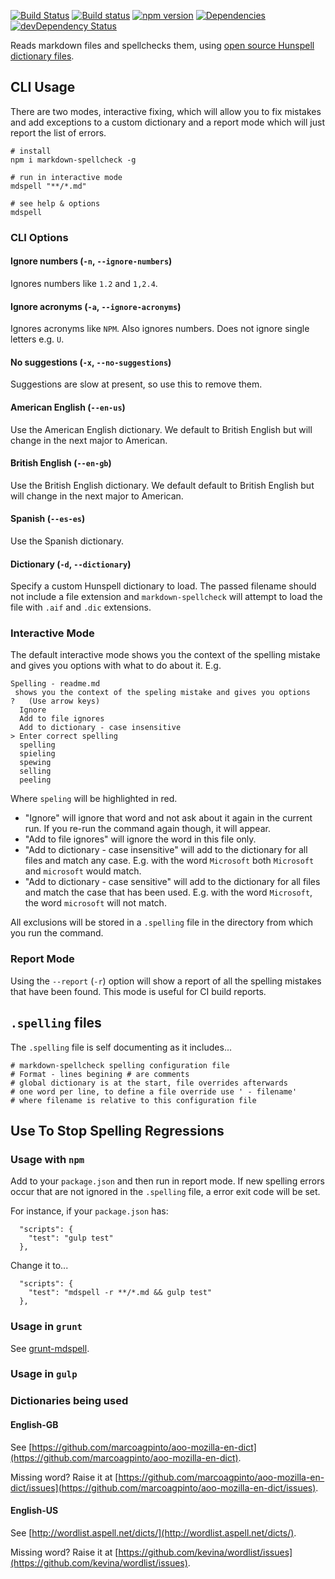 [![Build Status](https://travis-ci.org/lukeapage/node-markdown-spellcheck.svg?branch=master)](https://travis-ci.org/lukeapage/node-markdown-spellcheck) [![Build status](https://ci.appveyor.com/api/projects/status/o0ypaoe7tbm31nkd/branch/master?svg=true)](https://ci.appveyor.com/project/lukeapage/node-markdown-spellcheck/branch/master) [![npm version](https://badge.fury.io/js/markdown-spellcheck.svg)](http://badge.fury.io/js/markdown-spellcheck)  [![Dependencies](https://david-dm.org/lukeapage/node-markdown-spellcheck.svg)](https://david-dm.org/lukeapage/node-markdown-spellcheck) [![devDependency Status](https://david-dm.org/lukeapage/node-markdown-spellcheck/dev-status.svg)](https://david-dm.org/lukeapage/node-markdown-spellcheck#info=devDependencies)

Reads markdown files and spellchecks them, using [open source Hunspell dictionary files](#dictionaries-being-used).

## CLI Usage

There are two modes, interactive fixing, which will allow you to fix mistakes and add exceptions to a custom dictionary and a report mode which will just report the list of errors.

```
# install
npm i markdown-spellcheck -g

# run in interactive mode
mdspell "**/*.md"

# see help & options
mdspell
```

### CLI Options

#### Ignore numbers (`-n`, `--ignore-numbers`)

Ignores numbers like `1.2` and `1,2.4`.

#### Ignore acronyms (`-a`, `--ignore-acronyms`)

Ignores acronyms like `NPM`. Also ignores numbers. Does not ignore single letters e.g. `U`.

#### No suggestions (`-x`, `--no-suggestions`)

Suggestions are slow at present, so use this to remove them.

#### American English (`--en-us`)

Use the American English dictionary. We default to British English but will change in the next major to American.

#### British English (`--en-gb`)

Use the British English dictionary. We default default to British English but will change in the next major to American.

#### Spanish (`--es-es`)

Use the Spanish dictionary.

#### Dictionary (`-d`, `--dictionary`)

Specify a custom Hunspell dictionary to load. The passed filename should not include a file extension and `markdown-spellcheck` will attempt to load the file with `.aif` and `.dic` extensions. 

### Interactive Mode

The default interactive mode shows you the context of the spelling mistake and gives you options with what to do about it. E.g.

```
Spelling - readme.md
 shows you the context of the speling mistake and gives you options
?   (Use arrow keys)
  Ignore
  Add to file ignores
  Add to dictionary - case insensitive
> Enter correct spelling
  spelling
  spieling
  spewing
  selling
  peeling
```

Where `speling` will be highlighted in red.

 * "Ignore" will ignore that word and not ask about it again in the current run. If you re-run the command again though, it will appear.
 * "Add to file ignores" will ignore the word in this file only.
 * "Add to dictionary - case insensitive" will add to the dictionary for all files and match any case. E.g. with the word `Microsoft` both `Microsoft` and `microsoft` would match.
 * "Add to dictionary - case sensitive" will add to the dictionary for all files and match the case that has been used. E.g. with the word `Microsoft`, the word `microsoft` will not match.
 
All exclusions will be stored in a `.spelling` file in the directory from which you run the command.

### Report Mode

Using the `--report` (`-r`) option will show a report of all the spelling mistakes that have been found. This mode is useful for CI build reports. 

## `.spelling` files

The `.spelling` file is self documenting as it includes...

```
# markdown-spellcheck spelling configuration file
# Format - lines begining # are comments
# global dictionary is at the start, file overrides afterwards
# one word per line, to define a file override use ' - filename'
# where filename is relative to this configuration file
```

## Use To Stop Spelling Regressions

### Usage with `npm`

Add to your `package.json` and then run in report mode. If new spelling errors occur that are not ignored in the `.spelling` file, a error exit code will be set.

For instance, if your `package.json` has:

```
  "scripts": {
    "test": "gulp test"
  },
```

Change it to...

```
  "scripts": {
    "test": "mdspell -r **/*.md && gulp test"
  },
```

### Usage in `grunt`

See [grunt-mdspell](https://github.com/ColinEberhardt/grunt-mdspell).

### Usage in `gulp`

### Dictionaries being used

#### English-GB

See [https://github.com/marcoagpinto/aoo-mozilla-en-dict](https://github.com/marcoagpinto/aoo-mozilla-en-dict).

Missing word? Raise it at [https://github.com/marcoagpinto/aoo-mozilla-en-dict/issues](https://github.com/marcoagpinto/aoo-mozilla-en-dict/issues).

#### English-US

See [http://wordlist.aspell.net/dicts/](http://wordlist.aspell.net/dicts/).

Missing word? Raise it at [https://github.com/kevina/wordlist/issues](https://github.com/kevina/wordlist/issues).
